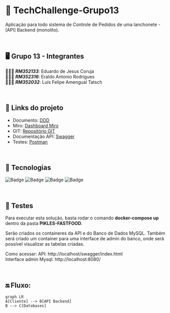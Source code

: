 # 🚀 TechChallenge-Grupo13
Aplicação para todo sistema de Controle de Pedidos de uma lanchonete - [API] Backend (monolito).

</br>

## 🖥️ Grupo 13 - Integrantes
🧑🏻‍💻 *<b>RM352133</b>*: Eduardo de Jesus Coruja </br>
🧑🏻‍💻 *<b>RM352316</b>*: Eraldo Antonio Rodrigues </br>
🧑🏻‍💻 *<b>RM352032</b>*: Luís Felipe Amengual Tatsch </br>

</br>

## 🔗 Links do projeto
- Documento: [DDD](https://1drv.ms/w/s!AntPAkrc0xN9q8kH5tUnZYZQgotMxQ?e=f4ur3f)
- Miro: [Dashboard Miro](https://miro.com/app/board/uXjVNftHwCM=/)
- GIT: [Repositório GIT](https://github.com/eraldoads/TechChallenge-Grupo13)
- Documentação API: [Swagger](https://www.xxxx.com)
- Testes: [Postman](https://www.xxxx.com)

</br>

## 🔗 Tecnologias

![Badge](https://img.shields.io/static/v1?label=.NET&message=framework&color=blue&style=for-the-badge&logo=.NET)
![Badge](https://img.shields.io/static/v1?label=csharp&message=linguagem&color=blue&style=for-the-badge&logo=Csharp)
![Badge](https://img.shields.io/static/v1?label=mysql&message=banco-de-dados&color=blue&style=for-the-badge&logo=mysql)
![Badge](https://img.shields.io/static/v1?label=docker&message=Plataforma&color=blue&style=for-the-badge&logo=docker)

</br>

## 🔗 Testes

Para executar esta solução, basta rodar o comando <b>docker-compose up</b> dentro da pasta <b>PIKLES-FASTFOOD</b>.

Serão criados os containeres da API e do Banco de Dados MySQL.
Também será criado um container para uma interface de admin do banco, onde será possível visualizar as tabelas criadas.

Como acessar:
API: http://localhost/swagger/index.html
</br>
Interface admin Mysql: http://localhost:8080/

</br>

## 🔛 Fluxo:

```mermaid
graph LR
A[Cliente] --> B[API Backend]
B --> C[Databases]
```
